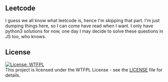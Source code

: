 ## Leetcode
I guess we all know what leetcode is, hence I'm skipping that part. I'm just dumping things here, so I can come have read when I want. I only have python3 solutions for now, one day I may decide to solve these questions in JS too, who knows.
## License 
[![License: WTFPL](https://img.shields.io/badge/License-WTFPL-brightgreen.svg)](http://www.wtfpl.net/about/)\
This project is licensed under the WTFPL License - see the [LICENSE](/LICENSE) file for details. 